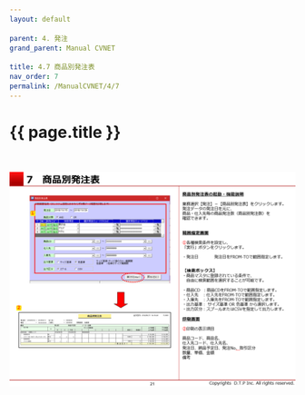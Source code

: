 ```yaml
---
layout: default

parent: 4. 発注
grand_parent: Manual CVNET

title: 4.7 商品別発注表
nav_order: 7
permalink: /ManualCVNET/4/7
---
```


# {{ page.title }} <br/><br/>



<a href="/img/Hacchu/HC22.PNG" target="_blank">
<img src="/img/Hacchu/HC22.PNG" alt="login image"></a>


